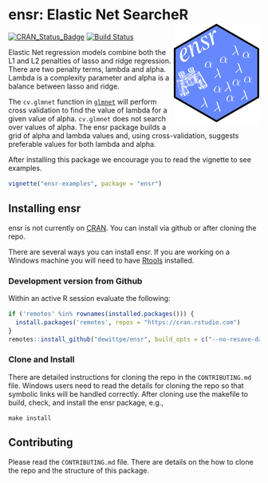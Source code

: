 # ensr: Elastic Net SearcheR <img src="man/figures/ensr.png" width=173 height=200 align="right"/>

[![CRAN_Status_Badge](http://www.r-pkg.org/badges/version/ensr)](https://cran.r-project.org/package=ensr)
[![Build Status](https://travis-ci.com/dewittpe/ensr.svg?branch=master)](https://travis-ci.com/dewittpe/ensr)

Elastic Net regression models combine both the L1 and L2 penalties of lasso and
ridge regression.  There are two penalty terms, lambda and alpha.  Lambda is a
complexity parameter and alpha is a balance between lasso and ridge.

The `cv.glmnet` function in [`glmnet`](https://cran.r-project.org/package=glmnet)
will perform cross validation to find the value of lambda for a given value of
alpha.  `cv.glmnet` does not search over values of alpha.  The ensr package
builds a grid of alpha and lambda values and, using cross-validation, suggests
preferable values for both lambda and alpha.

After installing this package we encourage you to read the vignette to see
examples.

```r
vignette("ensr-examples", package = "ensr")
```

## Installing ensr

ensr is not currently on [CRAN](https://cran.r-project.org/). You can install
via github or after cloning the repo.

There are several ways you can install ensr.  If you are working on a Windows
machine you will need to have [Rtools](https://cran.r-project.org/bin/windows/Rtools/) installed.

### Development version from Github

Within an active R session evaluate the following:
```r
if ('remotes' %in% rownames(installed.packages())) {
  install.packages('remotes', repos = "https://cran.rstudio.com")
}
remotes::install_github("dewittpe/ensr", build_opts = c("--no-resave-data"))
```

### Clone and Install
There are detailed instructions for cloning the repo in the `CONTRIBUTING.md`
file.  Windows users need to read the details for cloning the repo so that
symbolic links will be handled correctly.  After cloning use the makefile to
build, check, and install the ensr package, e.g.,

    make install

## Contributing
Please read the `CONTRIBUTING.md` file.  There are details on the how to clone
the repo and the structure of this package.


